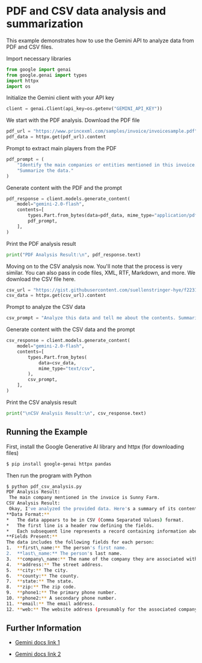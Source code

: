 # PDF and CSV data analysis and summarization

This example demonstrates how to use the Gemini API to analyze data from PDF and CSV files.

Import necessary libraries

```python
from google import genai
from google.genai import types
import httpx
import os
```

Initialize the Gemini client with your API key

```python
client = genai.Client(api_key=os.getenv("GEMINI_API_KEY"))
```

We start with the PDF analysis.
Download the PDF file

```python
pdf_url = "https://www.princexml.com/samples/invoice/invoicesample.pdf"
pdf_data = httpx.get(pdf_url).content
```

Prompt to extract main players from the PDF

```python
pdf_prompt = (
    "Identify the main companies or entities mentioned in this invoice. "
    "Summarize the data."
)
```

Generate content with the PDF and the prompt

```python
pdf_response = client.models.generate_content(
    model="gemini-2.0-flash",
    contents=[
        types.Part.from_bytes(data=pdf_data, mime_type="application/pdf"),
        pdf_prompt,
    ],
)
```

Print the PDF analysis result

```python
print("PDF Analysis Result:\n", pdf_response.text)
```

Moving on to the CSV analysis now. You'll note that the process is very
similar.
You can also pass in code files, XML, RTF, Markdown, and more.
We download the CSV file here.

```python
csv_url = "https://gist.githubusercontent.com/suellenstringer-hye/f2231b3383538bcb1a5b051c7908f5b7/raw/0f4e0733a434733cda8e749bbbf33a93c2b5bbde/test.csv"
csv_data = httpx.get(csv_url).content
```

Prompt to analyze the CSV data

```python
csv_prompt = "Analyze this data and tell me about the contents. Summarize the data."
```

Generate content with the CSV data and the prompt

```python
csv_response = client.models.generate_content(
    model="gemini-2.0-flash",
    contents=[
        types.Part.from_bytes(
            data=csv_data,
            mime_type="text/csv",
        ),
        csv_prompt,
    ],
)
```

Print the CSV analysis result

```python
print("\nCSV Analysis Result:\n", csv_response.text)
```



## Running the Example

First, install the Google Generative AI library and httpx (for downloading files)

```sh
$ pip install google-genai httpx pandas

```

Then run the program with Python

```sh
$ python pdf_csv_analysis.py
PDF Analysis Result:
 The main company mentioned in the invoice is Sunny Farm.
CSV Analysis Result:
 Okay, I've analyzed the provided data. Here's a summary of its contents:
**Data Format:**
*   The data appears to be in CSV (Comma Separated Values) format.
*   The first line is a header row defining the fields.
*   Each subsequent line represents a record containing information about a person.
**Fields Present:**
The data includes the following fields for each person:
1.  **first\_name:** The person's first name.
2.  **last\_name:** The person's last name.
3.  **company\_name:** The name of the company they are associated with.
4.  **address:** The street address.
5.  **city:** The city.
6.  **county:** The county.
7.  **state:** The state.
8.  **zip:** The zip code.
9.  **phone1:** The primary phone number.
10. **phone2:** A secondary phone number.
11. **email:** The email address.
12. **web:** The website address (presumably for the associated company).
```



## Further Information

- [Gemini docs link 1](https://ai.google.dev/gemini-api/docs/document-processing?lang=python)

- [Gemini docs link 2](https://ai.google.dev/gemini-api/docs/document-processing?lang=rest)
